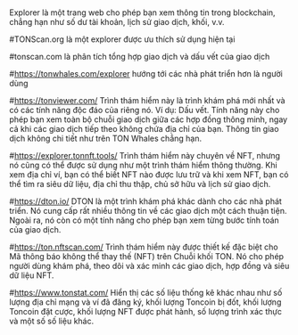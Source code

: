 #
Explorer là một trang web cho phép bạn xem thông tin trong blockchain, chẳng hạn như số dư tài khoản, lịch sử giao dịch, khối, v.v.


#TONScan.org là một explorer được ưu thích sử dụng hiện tại

#tonscan.com là phân tích tổng hợp giao dịch và dấu vết của giao dịch


#https://tonwhales.com/explorer hướng tới các nhà phát triển hơn là người dùng

#https://tonviewer.com/ Trình thám hiểm này là trình khám phá mới nhất và có các tính năng độc đáo của riêng nó. Ví dụ: Dấu vết. Tính năng này cho phép bạn xem toàn bộ chuỗi giao dịch giữa các hợp đồng thông minh, ngay cả khi các giao dịch tiếp theo không chứa địa chỉ của bạn. Thông tin giao dịch không chi tiết như trên TON Whales chẳng hạn.


#https://explorer.tonnft.tools/ Trình thám hiểm này chuyên về NFT, nhưng nó cũng có thể được sử dụng như một trình thám hiểm thông thường. Khi xem địa chỉ ví, bạn có thể biết NFT nào được lưu trữ và khi xem NFT, bạn có thể tìm ra siêu dữ liệu, địa chỉ thu thập, chủ sở hữu và lịch sử giao dịch.

#https://dton.io/ DTON là một trình khám phá khác dành cho các nhà phát triển. Nó cung cấp rất nhiều thông tin về các giao dịch một cách thuận tiện. Ngoài ra, nó còn có một tính năng cho phép bạn xem từng bước tính toán của giao dịch.


#https://ton.nftscan.com/ Trình thám hiểm này được thiết kế đặc biệt cho Mã thông báo không thể thay thế (NFT) trên Chuỗi khối TON. Nó cho phép người dùng khám phá, theo dõi và xác minh các giao dịch, hợp đồng và siêu dữ liệu NFT.


#https://www.tonstat.com/ Hiển thị các số liệu thống kê khác nhau như số lượng địa chỉ mạng và ví đã đăng ký, khối lượng Toncoin bị đốt, khối lượng Toncoin đặt cược, khối lượng NFT được phát hành, số lượng trình xác thực và một số số liệu khác.
